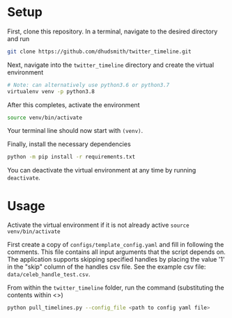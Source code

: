 # Setup

First, clone this repository. In a terminal, navigate to the desired directory and run
```bash
git clone https://github.com/dhudsmith/twitter_timeline.git
```

Next, navigate into the `twitter_timeline` directory and create the 
virtual environment
```bash
# Note: can alternatively use python3.6 or python3.7
virtualenv venv -p python3.8 
```

After this completes, activate the environment
```bash
source venv/bin/activate
```
Your terminal line should now start with `(venv)`.  

Finally, install the necessary dependencies
```bash
python -m pip install -r requirements.txt
```

You can deactivate the virtual environment at any time by running `deactivate`.

# Usage

Activate the virtual environment if it is not already active `source venv/bin/activate`

First create a copy of `configs/template_config.yaml` and fill in following the comments.
This file contains all input arguments that the script depends on. The application supports
skipping specified handles by placing the value '1' in the "skip" column of the handles csv
file. See the example csv file: `data/celeb_handle_test.csv`. 

From within the `twitter_timeline` folder, run the command (substituting the contents within <>)
```bash
python pull_timelines.py --config_file <path to config yaml file>
```


